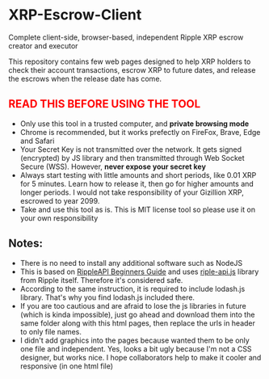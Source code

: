 # XRP-Escrow-Client
Complete client-side, browser-based, independent Ripple XRP escrow creator and executor

This repository contains few web pages designed to help XRP holders to check their account transactions, escrow XRP to future dates, and release the escrows when the release date has come.

<h2 style='color:red;'>READ THIS BEFORE USING THE TOOL</h2>
<ul>
  <li>Only use this tool in a trusted computer, and <strong>private browsing mode</strong></li>
  <li>Chrome is recommended, but it works prefectly on FireFox, Brave, Edge and Safari</li>
  <li>Your Secret Key is not transmitted over the network. It gets signed (encrypted) by JS library and then transmitted through Web Socket Secure (WSS). However, <strong>never expose your secret key</strong></li>
  <li>Always start testing with little amounts and short periods, like 0.01 XRP for 5 minutes. Learn how to release it, then go for higher amounts and longer periods. I would not take responsibility of your Gizillion XRP, escrowed to year 2099.</li>
  <li>Take and use this tool as is. This is MIT license tool so please use it on your own responsibility</li>
</ul>

## Notes:

<ul>
  <li>There is no need to install any additional software such as NodeJS</li>
  <li>This is based on <a href='https://ripple.com/build/rippleapi-beginners-guide/#rippleapi-in-web-browsers' target='_blank'>RippleAPI Beginners Guide</a> and uses <a href='https://github.com/ripple/ripple-lib/releases' target='_blank'>riple-api.js</a> library from Ripple itself. Therefore it's considered safe.</li>
  <li>According to the same instruction, it is required to include lodash.js library. That's why you find lodash.js included there.</li>
  <li>If you are too cautious and are afraid to lose the js libraries in future (which is kinda impossible), just go ahead and download them into the same folder along with this html pages, then replace the urls in header to only file names.</li>
  <li>I didn't add graphics into the pages because wanted them to be only one file and independent. Yes, looks a bit ugly because I'm not a CSS designer, but works nice. I hope collaborators help to make it cooler and responsive (in one html file)</li>
</ul>



